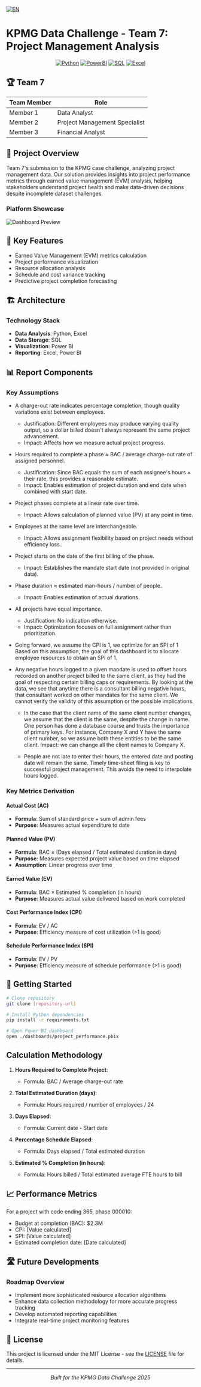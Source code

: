 [![EN](https://img.shields.io/badge/🇨🇦-English-red.svg)](README.md)

# KPMG Data Challenge - Team 7: Project Management Analysis

<div align="center">

[![Python](https://img.shields.io/badge/Python-3.9%20or%20higher-blue?style=for-the-badge&logo=python)](https://www.python.org/)
[![PowerBI](https://img.shields.io/badge/Power%20BI-Data%20Visualization-yellow?style=for-the-badge&logo=powerbi)](https://powerbi.microsoft.com/)
[![SQL](https://img.shields.io/badge/SQL-Database%20Queries-orange?style=for-the-badge&logo=microsoftsqlserver)](https://www.microsoft.com/sql-server)
[![Excel](https://img.shields.io/badge/Excel-Data%20Analysis-green?style=for-the-badge&logo=microsoftexcel)](https://www.microsoft.com/excel)

</div>

## 🏆 Team 7

| Team Member | Role |
|-------------|------|
| Member 1 | Data Analyst |
| Member 2 | Project Management Specialist |
| Member 3 | Financial Analyst |

## 🎯 Project Overview

Team 7's submission to the KPMG case challenge, analyzing project management data. Our solution provides insights into project performance metrics through earned value management (EVM) analysis, helping stakeholders understand project health and make data-driven decisions despite incomplete dataset challenges.

### Platform Showcase

![Dashboard Preview](./img/dashboard.png)

## 🌟 Key Features

- Earned Value Management (EVM) metrics calculation
- Project performance visualization
- Resource allocation analysis
- Schedule and cost variance tracking
- Predictive project completion forecasting

## 🏗️ Architecture

### Technology Stack

- **Data Analysis**: Python, Excel
- **Data Storage**: SQL 
- **Visualization**: Power BI
- **Reporting**: Excel, Power BI

## 📊 Report Components

### Key Assumptions

- A charge-out rate indicates percentage completion, though quality variations exist between employees.
  - Justification: Different employees may produce varying quality output, so a dollar billed doesn't always represent the same project advancement.
  - Impact: Affects how we measure actual project progress.

- Hours required to complete a phase ≈ BAC / average charge-out rate of assigned personnel.
  - Justification: Since BAC equals the sum of each assignee's hours × their rate, this provides a reasonable estimate.
  - Impact: Enables estimation of project duration and end date when combined with start date.

- Project phases complete at a linear rate over time.
  - Impact: Allows calculation of planned value (PV) at any point in time.

- Employees at the same level are interchangeable.
  - Impact: Allows assignment flexibility based on project needs without efficiency loss.

- Project starts on the date of the first billing of the phase.
  - Impact: Establishes the mandate start date (not provided in original data).

- Phase duration ≈ estimated man-hours / number of people.
  - Impact: Enables estimation of actual durations.

- All projects have equal importance.
  - Justification: No indication otherwise.
  - Impact: Optimization focuses on full assignment rather than prioritization.

- Going forward, we assume the CPI is 1, we optimize for an SPI of 1
  Based on this assumption, the goal of this dashboard is to allocate employee resources to obtain an SPI of 1.

- Any negative hours logged to a given mandate is used to offset hours recorded on another project billed to the same client, as they had the goal of respecting certain billing caps or requirements. By looking at the data, we see that anytime there is a consultant billing negative hours, that consultant worked on other mandates for the same client. We cannot verify the validity of this assumption or the possible implications.


  - In the case that the client name of the same client number changes, we assume that the client is the same, despite the change in name. One person has done a database course and trusts the importance of primary keys. For instance, Company X and Y have the same client number, so we assume both these entities to be the same client. Impact: we can change all the client names to Company X.

  - People are not late to enter their hours, the entered date and posting date will remain the same. Timely time-sheet filing is key to successful project management. This avoids the need to interpolate hours logged. 

### Key Metrics Derivation

#### Actual Cost (AC)
- **Formula**: Sum of standard price + sum of admin fees
- **Purpose**: Measures actual expenditure to date

#### Planned Value (PV)
- **Formula**: BAC × (Days elapsed / Total estimated duration in days)
- **Purpose**: Measures expected project value based on time elapsed
- **Assumption**: Linear progress over time

#### Earned Value (EV)
- **Formula**: BAC × Estimated % completion (in hours)
- **Purpose**: Measures actual value delivered based on work completed

#### Cost Performance Index (CPI)
- **Formula**: EV / AC
- **Purpose**: Efficiency measure of cost utilization (>1 is good)

#### Schedule Performance Index (SPI)
- **Formula**: EV / PV
- **Purpose**: Efficiency measure of schedule performance (>1 is good)

## 🚀 Getting Started

```bash
# Clone repository
git clone [repository-url]

# Install Python dependencies
pip install -r requirements.txt

# Open Power BI dashboard
open ./dashboards/project_performance.pbix
```

## Calculation Methodology

1. **Hours Required to Complete Project**:
   - Formula: BAC / Average charge-out rate

2. **Total Estimated Duration (days)**:
   - Formula: Hours required / number of employees / 24

3. **Days Elapsed**:
   - Formula: Current date - Start date

4. **Percentage Schedule Elapsed**:
   - Formula: Days elapsed / Total estimated duration

5. **Estimated % Completion (in hours)**:
   - Formula: Hours billed / Total estimated average FTE hours to bill

## 📈 Performance Metrics

For a project with code ending 365, phase 000010:
- Budget at completion (BAC): $2.3M
- CPI: [Value calculated]
- SPI: [Value calculated]
- Estimated completion date: [Date calculated]

## 🛣️ Future Developments

### Roadmap Overview

- Implement more sophisticated resource allocation algorithms
- Enhance data collection methodology for more accurate progress tracking
- Develop automated reporting capabilities
- Integrate real-time project monitoring features

## 📜 License

This project is licensed under the MIT License - see the [LICENSE](LICENSE) file for details.

---

<div align="center">

*Built for the KPMG Data Challenge 2025*

</div>
